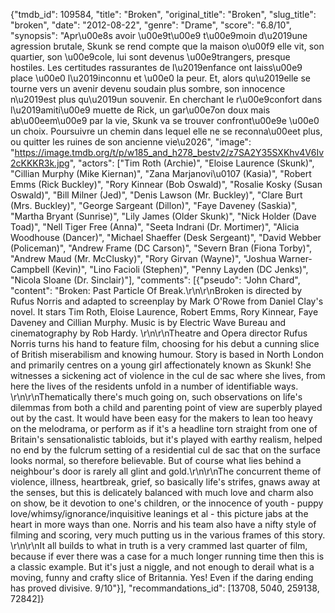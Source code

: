 {"tmdb_id": 109584, "title": "Broken", "original_title": "Broken", "slug_title": "broken", "date": "2012-08-22", "genre": "Drame", "score": "6.8/10", "synopsis": "Apr\u00e8s avoir \u00e9t\u00e9 t\u00e9moin d\u2019une agression brutale, Skunk se rend compte que la maison o\u00f9 elle vit, son quartier, son \u00e9cole, lui sont devenus \u00e9trangers, presque hostiles. Les certitudes rassurantes de l\u2019enfance ont laiss\u00e9 place \u00e0 l\u2019inconnu et \u00e0 la peur. Et, alors qu\u2019elle se tourne vers un avenir devenu soudain plus sombre, son innocence n\u2019est plus qu\u2019un souvenir. En cherchant le r\u00e9confort dans l\u2019amiti\u00e9 muette de Rick, un gar\u00e7on doux mais ab\u00eem\u00e9 par la vie, Skunk va se trouver confront\u00e9e \u00e0 un choix. Poursuivre un chemin dans lequel elle ne se reconna\u00eet plus, ou quitter les ruines de son ancienne vie\u2026", "image": "https://image.tmdb.org/t/p/w185_and_h278_bestv2/z7SA2Y35SXKhv4V6Iv2cKKKR3k.jpg", "actors": ["Tim Roth (Archie)", "Eloise Laurence (Skunk)", "Cillian Murphy (Mike Kiernan)", "Zana Marjanovi\u0107 (Kasia)", "Robert Emms (Rick Buckley)", "Rory Kinnear (Bob Oswald)", "Rosalie Kosky (Susan Oswald)", "Bill Milner (Jed)", "Denis Lawson (Mr. Buckley)", "Clare Burt (Mrs. Buckley)", "George Sargeant (Dillon)", "Faye Daveney (Saskia)", "Martha Bryant (Sunrise)", "Lily James (Older Skunk)", "Nick Holder (Dave Toad)", "Nell Tiger Free (Anna)", "Seeta Indrani (Dr. Mortimer)", "Alicia Woodhouse (Dancer)", "Michael Shaeffer (Desk Sergeant)", "David Webber (Policeman)", "Andrew Frame (DC Carson)", "Severn Bran (Fiona Torby)", "Andrew Maud (Mr. McClusky)", "Rory Girvan (Wayne)", "Joshua Warner-Campbell (Kevin)", "Lino Facioli (Stephen)", "Penny Layden (DC Jenks)", "Nicola Sloane (Dr. Sinclair)"], "comments": [{"pseudo": "John Chard", "content": "Broken: Past Particle Of Break.\r\n\r\nBroken is directed by Rufus Norris and adapted to screenplay by Mark O'Rowe from Daniel Clay's novel. It stars Tim Roth, Eloise Laurence, Robert Emms, Rory Kinnear, Faye Daveney and Cillian Murphy. Music is by Electric Wave Bureau and cinematography by Rob Hardy. \r\n\r\nTheatre and Opera director Rufus Norris turns his hand to feature film, choosing for his debut a cunning slice of British miserabilism and knowing humour. Story is based in North London and primarily centres on a young girl affectionately known as Skunk! She witnesses a sickening act of violence in the cul de sac where she lives, from here the lives of the residents unfold in a number of identifiable ways. \r\n\r\nThematically there's much going on, such observations on life's dilemmas from both a child and parenting point of view are superbly played out by the cast. It would have been easy for the makers to lean too heavy on the melodrama, or perform as if it's a headline torn straight from one of Britain's sensationalistic tabloids, but it's played with earthy realism, helped no end by the fulcrum setting of a residential cul de sac that on the surface looks normal, so therefore believable. But of course what lies behind a neighbour's door is rarely all glint and gold.\r\n\r\nThe concurrent theme of violence, illness, heartbreak, grief, so basically life's strifes, gnaws away at the senses, but this is delicately balanced with much love and charm also on show, be it devotion to one's children, or the innocence of youth - puppy love/whimsy/ignorance/inquisitive leanings et al - this picture jabs at the heart in more ways than one. Norris and his team also have a nifty style of filming and scoring, very much putting us in the various frames of this story. \r\n\r\nIt all builds to what in truth is a very crammed last quarter of film, because if ever there was a case for a much longer running time then this is a classic example. But it's just a niggle, and not enough to derail what is a moving, funny and crafty slice of Britannia. Yes! Even if the daring ending has proved divisive. 9/10"}], "recommandations_id": [13708, 5040, 259138, 72842]}